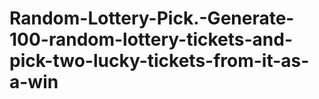 # Random-Lottery-Pick.-Generate-100-random-lottery-tickets-and-pick-two-lucky-tickets-from-it-as-a-win